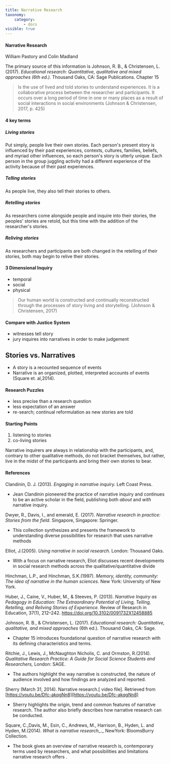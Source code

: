 ```yaml
---
title: Narrative Research
taxonomy:
    category:
        - docs
visible: true
---
```

#### Narrative Research
William Pastory and Colin Madland


The primary source of this information is Johnson, R. B., & Christensen, L. (2017). *Educational research: Quantitative, qualitative and mixed approaches (6th ed.).* Thousand Oaks, CA: Sage Publications. Chapter 15

> Is the use of lived and told stories to understand experiences. It is a collaborative process between the researcher and participants. It occurs over a long period of time in one or many places as a result of social interactions in social environments (Johnson & Christensen, 2017, p. 425)

#### 4 key terms

##### *Living* stories
Put simply, people live their own stories. Each person's present story is influenced by their past experiences, contexts, cultures, families, beliefs, and myriad other influences, so each person's story is utterly unique. Each person in the group juggling activity had a different experience of the activity because of their past experiences.

##### *Telling* stories
As people live, they also tell their stories to others.

##### *Retelling* stories
As researchers come alongside people and inquire into their stories, the peoples' stories are retold, but this time with the addition of the researcher's stories.

##### *Reliving* stories
As researchers and participants are both changed in the retelling of their stories, both may begin to relive their stories.

#### 3 Dimensional Inquiry

- temporal
- social
- physical

> Our human world is constructed and continually reconstructed through the processes of story living and storytelling. (Johnson & Christensen, 2017)

#### Compare with Justice System

- witnesses tell story
- jury inquires into narratives in order to make judgement

## Stories vs. Narratives
- A story is a recounted sequence of events
- Narrative is an organized, plotted, interpreted accounts of events (Square et. al,2014).

#### Research Puzzles

- less precise than a research question
- less expectation of an answer
- re-search; continual reformulation as new stories are told

#### Starting Points
1. listening to stories
2. co-living stories

Narrative inquirers are always in relationship with the participants, and, contrary to other qualitative methods, do not bracket themselves, but rather, live in the midst of the participants and bring their own stories to bear.

#### References

Clandinin, D. J. (2013). *Engaging in narrative inquiry.* Left Coast Press.

- Jean Clandinin pioneered the practice of narrative inquiry and continues to be an active scholar in the field, publishing both *about* and *with* narrative inquiry.

Dwyer, R., Davis, I., and emerald, E. (2017). _Narrative research in practice: Stories from the field_. Singapore, Singapore: Springer.

- This collection synthesizes and presents the framework to understanding diverse possibilities for research that uses narrative methods

Elliot, J.(2005). _Using narrative in social research_. London: Thousand Oaks.

- With a focus on narrative research, Eliot discusses recent developments in social research methods across the qualitative/quantitative divide

Hinchman, L.P., and Hinchman, S.K.(1997). _Memory, identity, community: The idea of narrative in the human sciences._ New York: University of New York.

Huber, J., Caine, V., Huber, M., & Steeves, P. (2013). *Narrative Inquiry as Pedagogy in Education: The Extraordinary Potential of Living, Telling, Retelling, and Reliving Stories of Experience.* Review of Research in Education, 37(1), 212–242. https://doi.org/10.3102/0091732X12458885


Johnson, R. B., & Christensen, L. (2017). _Educational research: Quantitative, qualitative, and mixed approaches_ (6th ed.). Thousand Oaks, CA: Sage.

- Chapter 15 introduces foundational question of narrative research with its defining characteristics and terms.

Ritchie, J., Lewis, J., McNaughton Nicholis, C. and Ormston, R.(2014). _Qualitative Research Practice: A Guide for Social Science Students and Researchers,_ London: SAGE.

- The authors highlight the way narrative is constructed, the nature of audience involved and how findings are analyzed and reported.

Sherry (March 31, 2014). Narrative research.[ video file]. Retrieved from [https://youtu.be/Dfc-akqgNn8](https://youtu.be/Dfc-akqgNn8)

- Sherry highlights the origin, trend and common features of narrative research. The author also briefly describes how narrative research can be conducted.

Square, C.,Davis, M., Esin, C., Andrews, M., Harrison, B., Hyden, L. and Hyden, M.(2014). _What is narrative research__._ NewYork: BloomsBurry Collection.

- The book gives an overview of narrative research is, contemporary terms used by researchers, and what possibilities and limitations narrative research offers .
